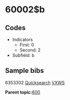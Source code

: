 # 60002$b

## Codes

-   Indicators
    -   First: 0
    -   Second: 2
-   Subfield: b

## Sample bibs

6353302 [Quicksearch](https://search.library.yale.edu/catalog/6353302) [VXWS](http://prodorbis.library.yale.edu:7014/vxws/GetHoldingsService?bibId=6353302)

**Parent topic:**[600](../../tags/600/600.md)


